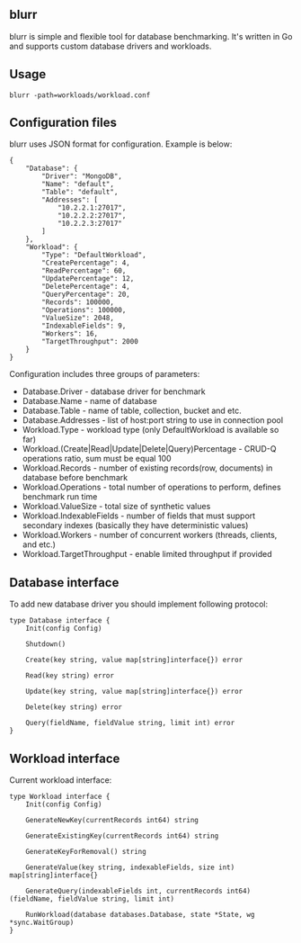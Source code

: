 blurr
-----

blurr is simple and flexible tool for database benchmarking. It's written in Go and supports custom database drivers and workloads.

Usage
-----
    blurr -path=workloads/workload.conf


Configuration files
-------------------
blurr uses JSON format for configuration. Example is below:

    {
        "Database": {
            "Driver": "MongoDB",
            "Name": "default",
            "Table": "default",
            "Addresses": [
                "10.2.2.1:27017",
                "10.2.2.2:27017",
                "10.2.2.3:27017"
            ]
        },
        "Workload": {
            "Type": "DefaultWorkload",
            "CreatePercentage": 4,
            "ReadPercentage": 60,
            "UpdatePercentage": 12,
            "DeletePercentage": 4,
            "QueryPercentage": 20,
            "Records": 100000,
            "Operations": 100000,
            "ValueSize": 2048,
            "IndexableFields": 9,
            "Workers": 16,
            "TargetThroughput": 2000
        }
    }

Configuration includes three groups of parameters:
* Database.Driver - database driver for benchmark
* Database.Name - name of database
* Database.Table - name of table, collection, bucket and etc.
* Database.Addresses - list of host:port string to use in connection pool
* Workload.Type - workload type (only DefaultWorkload is available so far)
* Workload.(Create|Read|Update|Delete|Query)Percentage - CRUD-Q operations ratio, sum must be equal 100
* Workload.Records - number of existing records(row, documents) in database before benchmark
* Workload.Operations - total number of operations to perform, defines benchmark run time
* Workload.ValueSize - total size of synthetic values
* Workload.IndexableFields - number of fields that must support secondary indexes (basically they have deterministic values)
* Workload.Workers - number of concurrent workers (threads, clients, and etc.)
* Workload.TargetThroughput - enable limited throughput if provided

Database interface
------------------
To add new database driver you should implement following protocol:

    type Database interface {
        Init(config Config)
  
      	Shutdown()
      
      	Create(key string, value map[string]interface{}) error
      
      	Read(key string) error
      
      	Update(key string, value map[string]interface{}) error
      
      	Delete(key string) error
      
      	Query(fieldName, fieldValue string, limit int) error
    }

Workload interface
------------------
Current workload interface:

    type Workload interface {
        Init(config Config)
      
      	GenerateNewKey(currentRecords int64) string
      
      	GenerateExistingKey(currentRecords int64) string
      
      	GenerateKeyForRemoval() string
      
      	GenerateValue(key string, indexableFields, size int) map[string]interface{}
      
      	GenerateQuery(indexableFields int, currentRecords int64) (fieldName, fieldValue string, limit int)
      
      	RunWorkload(database databases.Database, state *State, wg *sync.WaitGroup)
    }
